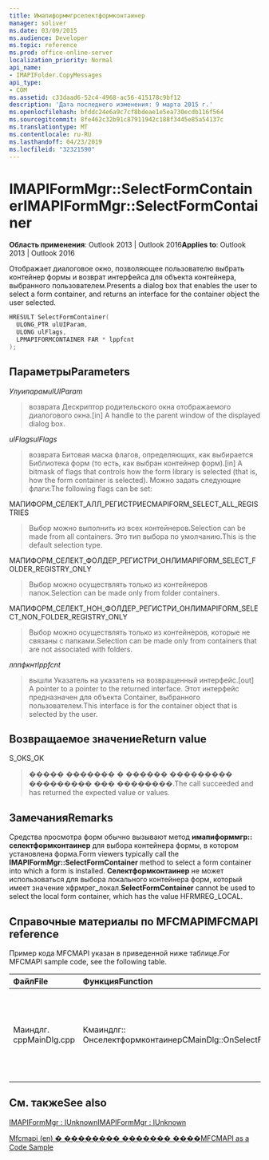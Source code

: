 ```yaml
---
title: Имапиформмгрселектформконтаинер
manager: soliver
ms.date: 03/09/2015
ms.audience: Developer
ms.topic: reference
ms.prod: office-online-server
localization_priority: Normal
api_name:
- IMAPIFolder.CopyMessages
api_type:
- COM
ms.assetid: c33daad6-52c4-4968-ac56-415178c9bf12
description: 'Дата последнего изменения: 9 марта 2015 г.'
ms.openlocfilehash: bfddc24e6a9c7cf8bdeae1e5ea730ecdb116f564
ms.sourcegitcommit: 8fe462c32b91c87911942c188f3445e85a54137c
ms.translationtype: MT
ms.contentlocale: ru-RU
ms.lasthandoff: 04/23/2019
ms.locfileid: "32321590"
---
```

# <a name="imapiformmgrselectformcontainer"></a><span data-ttu-id="d9bff-103">IMAPIFormMgr::SelectFormContainer</span><span class="sxs-lookup"><span data-stu-id="d9bff-103">IMAPIFormMgr::SelectFormContainer</span></span>

  
  
<span data-ttu-id="d9bff-104">**Область применения**: Outlook 2013 | Outlook 2016</span><span class="sxs-lookup"><span data-stu-id="d9bff-104">**Applies to**: Outlook 2013 | Outlook 2016</span></span> 
  
<span data-ttu-id="d9bff-105">Отображает диалоговое окно, позволяющее пользователю выбрать контейнер формы и возврат интерфейса для объекта контейнера, выбранного пользователем.</span><span class="sxs-lookup"><span data-stu-id="d9bff-105">Presents a dialog box that enables the user to select a form container, and returns an interface for the container object the user selected.</span></span>
  
```cpp
HRESULT SelectFormContainer(
  ULONG_PTR ulUIParam,
  ULONG ulFlags,
  LPMAPIFORMCONTAINER FAR * lppfcnt
);
```

## <a name="parameters"></a><span data-ttu-id="d9bff-106">Параметры</span><span class="sxs-lookup"><span data-stu-id="d9bff-106">Parameters</span></span>

 <span data-ttu-id="d9bff-107">_Улуипарам_</span><span class="sxs-lookup"><span data-stu-id="d9bff-107">_ulUIParam_</span></span>
  
> <span data-ttu-id="d9bff-108">возврата Дескриптор родительского окна отображаемого диалогового окна.</span><span class="sxs-lookup"><span data-stu-id="d9bff-108">[in] A handle to the parent window of the displayed dialog box.</span></span> 
    
 <span data-ttu-id="d9bff-109">_ulFlags_</span><span class="sxs-lookup"><span data-stu-id="d9bff-109">_ulFlags_</span></span>
  
> <span data-ttu-id="d9bff-110">возврата Битовая маска флагов, определяющих, как выбирается Библиотека форм (то есть, как выбран контейнер форм).</span><span class="sxs-lookup"><span data-stu-id="d9bff-110">[in] A bitmask of flags that controls how the form library is selected (that is, how the form container is selected).</span></span> <span data-ttu-id="d9bff-111">Можно задать следующие флаги:</span><span class="sxs-lookup"><span data-stu-id="d9bff-111">The following flags can be set:</span></span>
    
<span data-ttu-id="d9bff-112">МАПИФОРМ_СЕЛЕКТ_АЛЛ_РЕГИСТРИЕС</span><span class="sxs-lookup"><span data-stu-id="d9bff-112">MAPIFORM_SELECT_ALL_REGISTRIES</span></span> 
  
> <span data-ttu-id="d9bff-113">Выбор можно выполнить из всех контейнеров.</span><span class="sxs-lookup"><span data-stu-id="d9bff-113">Selection can be made from all containers.</span></span> <span data-ttu-id="d9bff-114">Это тип выбора по умолчанию.</span><span class="sxs-lookup"><span data-stu-id="d9bff-114">This is the default selection type.</span></span> 
    
<span data-ttu-id="d9bff-115">МАПИФОРМ_СЕЛЕКТ_ФОЛДЕР_РЕГИСТРИ_ОНЛИ</span><span class="sxs-lookup"><span data-stu-id="d9bff-115">MAPIFORM_SELECT_FOLDER_REGISTRY_ONLY</span></span> 
  
> <span data-ttu-id="d9bff-116">Выбор можно осуществлять только из контейнеров папок.</span><span class="sxs-lookup"><span data-stu-id="d9bff-116">Selection can be made only from folder containers.</span></span>
    
<span data-ttu-id="d9bff-117">МАПИФОРМ_СЕЛЕКТ_НОН_ФОЛДЕР_РЕГИСТРИ_ОНЛИ</span><span class="sxs-lookup"><span data-stu-id="d9bff-117">MAPIFORM_SELECT_NON_FOLDER_REGISTRY_ONLY</span></span> 
  
> <span data-ttu-id="d9bff-118">Выбор можно осуществлять только из контейнеров, которые не связаны с папками.</span><span class="sxs-lookup"><span data-stu-id="d9bff-118">Selection can be made only from containers that are not associated with folders.</span></span>
    
 <span data-ttu-id="d9bff-119">_лппфкнт_</span><span class="sxs-lookup"><span data-stu-id="d9bff-119">_lppfcnt_</span></span>
  
> <span data-ttu-id="d9bff-120">вышли Указатель на указатель на возвращенный интерфейс.</span><span class="sxs-lookup"><span data-stu-id="d9bff-120">[out] A pointer to a pointer to the returned interface.</span></span> <span data-ttu-id="d9bff-121">Этот интерфейс предназначен для объекта Container, выбранного пользователем.</span><span class="sxs-lookup"><span data-stu-id="d9bff-121">This interface is for the container object that is selected by the user.</span></span>
    
## <a name="return-value"></a><span data-ttu-id="d9bff-122">Возвращаемое значение</span><span class="sxs-lookup"><span data-stu-id="d9bff-122">Return value</span></span>

<span data-ttu-id="d9bff-123">S_OK</span><span class="sxs-lookup"><span data-stu-id="d9bff-123">S_OK</span></span> 
  
> <span data-ttu-id="d9bff-124">����� ������� � ������ ��������� ��������� ��� ��������.</span><span class="sxs-lookup"><span data-stu-id="d9bff-124">The call succeeded and has returned the expected value or values.</span></span>
    
## <a name="remarks"></a><span data-ttu-id="d9bff-125">Замечания</span><span class="sxs-lookup"><span data-stu-id="d9bff-125">Remarks</span></span>

<span data-ttu-id="d9bff-126">Средства просмотра форм обычно вызывают метод **имапиформмгр:: селектформконтаинер** для выбора контейнера формы, в котором установлена форма.</span><span class="sxs-lookup"><span data-stu-id="d9bff-126">Form viewers typically call the **IMAPIFormMgr::SelectFormContainer** method to select a form container into which a form is installed.</span></span> <span data-ttu-id="d9bff-127">**Селектформконтаинер** не может использоваться для выбора локального контейнера форм, который имеет значение хфрмрег_локал.</span><span class="sxs-lookup"><span data-stu-id="d9bff-127">**SelectFormContainer** cannot be used to select the local form container, which has the value HFRMREG_LOCAL.</span></span> 
  
## <a name="mfcmapi-reference"></a><span data-ttu-id="d9bff-128">Справочные материалы по MFCMAPI</span><span class="sxs-lookup"><span data-stu-id="d9bff-128">MFCMAPI reference</span></span>

<span data-ttu-id="d9bff-129">Пример кода MFCMAPI указан в приведенной ниже таблице.</span><span class="sxs-lookup"><span data-stu-id="d9bff-129">For MFCMAPI sample code, see the following table.</span></span>
  
|<span data-ttu-id="d9bff-130">**Файл**</span><span class="sxs-lookup"><span data-stu-id="d9bff-130">**File**</span></span>|<span data-ttu-id="d9bff-131">**Функция**</span><span class="sxs-lookup"><span data-stu-id="d9bff-131">**Function**</span></span>|<span data-ttu-id="d9bff-132">**Примечание**</span><span class="sxs-lookup"><span data-stu-id="d9bff-132">**Comment**</span></span>|
|:-----|:-----|:-----|
|<span data-ttu-id="d9bff-133">Маиндлг. cpp</span><span class="sxs-lookup"><span data-stu-id="d9bff-133">MainDlg.cpp</span></span>  <br/> |<span data-ttu-id="d9bff-134">Кмаиндлг:: Онселектформконтаинер</span><span class="sxs-lookup"><span data-stu-id="d9bff-134">CMainDlg::OnSelectFormContainer</span></span>  <br/> |<span data-ttu-id="d9bff-135">MFCMAPI использует метод **имапиформмгр:: селектформконтаинер** для выбора контейнера формы перед отображением его содержимого.</span><span class="sxs-lookup"><span data-stu-id="d9bff-135">MFCMAPI uses the **IMAPIFormMgr::SelectFormContainer** method to select a form container before rendering its contents.</span></span>  <br/> |
   
## <a name="see-also"></a><span data-ttu-id="d9bff-136">См. также</span><span class="sxs-lookup"><span data-stu-id="d9bff-136">See also</span></span>



[<span data-ttu-id="d9bff-137">IMAPIFormMgr : IUnknown</span><span class="sxs-lookup"><span data-stu-id="d9bff-137">IMAPIFormMgr : IUnknown</span></span>](imapiformmgriunknown.md)


[<span data-ttu-id="d9bff-138">Mfcmapi (en) � �������� ������� ����</span><span class="sxs-lookup"><span data-stu-id="d9bff-138">MFCMAPI as a Code Sample</span></span>](mfcmapi-as-a-code-sample.md)

